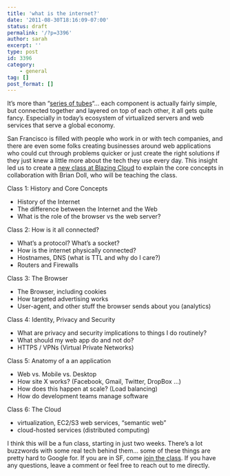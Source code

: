 ```yaml
---
title: 'what is the internet?'
date: '2011-08-30T18:16:09-07:00'
status: draft
permalink: '/?p=3396'
author: sarah
excerpt: ''
type: post
id: 3396
category:
    - general
tag: []
post_format: []
---
```

It’s more than “[series of tubes](http://en.wikipedia.org/wiki/Series_of_tubes)“… each component is actually fairly simple, but connected together and layered on top of each other, it all gets quite fancy. Especially in today’s ecosystem of virtualized servers and web services that serve a global economy.

San Francisco is filled with people who work in or with tech companies, and there are even some folks creating businesses around web applications who could cut through problems quicker or just create the right solutions if they just knew a little more about the tech they use every day. This insight led us to create a [new class at Blazing Cloud](http://www.eventbrite.com/event/1974420545) to explain the core concepts in collaboration with Brian Doll, who will be teaching the class.

Class 1: History and Core Concepts

- History of the Internet
- The difference between the Internet and the Web
- What is the role of the browser vs the web server?

Class 2: How is it all connected?

- What’s a protocol? What’s a socket?
- How is the internet physically connected?
- Hostnames, DNS (what is TTL and why do I care?)
- Routers and Firewalls

Class 3: The Browser

- The Browser, including cookies
- How targeted advertising works
- User-agent, and other stuff the browser sends about you (analytics)

Class 4: Identity, Privacy and Security

- What are privacy and security implications to things I do routinely?
- What should my web app do and not do?
- HTTPS / VPNs (Virtual Private Networks)

Class 5: Anatomy of a an application

- Web vs. Mobile vs. Desktop
- How site X works? (Facebook, Gmail, Twitter, DropBox …)
- How does this happen at scale? (Load balancing)
- How do development teams manage software

Class 6: The Cloud

- virtualization, EC2/S3 web services, “semantic web”
- cloud-hosted services (distributed computing)

I think this will be a fun class, starting in just two weeks. There’s a lot buzzwords with some real tech behind them… some of these things are pretty hard to Google for. If you are in SF, come [join the class](http://www.eventbrite.com/event/1974420545). If you have any questions, leave a comment or feel free to reach out to me directly.
